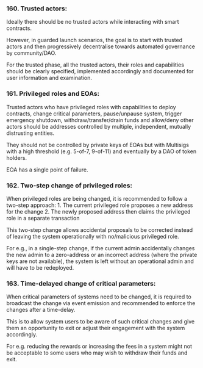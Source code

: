 ### 160. Trusted actors:

Ideally there should be no trusted actors while interacting with smart contracts.

However, in guarded launch scenarios, the goal is to start with trusted actors and then progressively decentralise towards automated governance by community/DAO.

For the trusted phase, all the trusted actors, their roles and capabilities should be clearly specified, implemented accordingly and documented for user information and examination.

### 161. Privileged roles and EOAs:

Trusted actors who have privileged roles with capabilities to deploy contracts, change critical parameters, pause/unpause system, trigger emergency shutdown, withdraw/transfer/drain funds and allow/deny other actors should be addresses controlled by multiple, independent, mutually distrusting entities.

They should not be controlled by private keys of EOAs but with Multisigs with a high threshold (e.g. 5-of-7, 9-of-11) and eventually by a DAO of token holders.

EOA has a single point of failure.

### 162. Two-step change of privileged roles:

When privileged roles are being changed, it is recommended to follow a two-step approach: 1. The current privileged role proposes a new address for the change
2. The newly proposed address then claims the privileged role in a separate transaction

This two-step change allows accidental proposals to be corrected instead of leaving the system operationally with no/malicious privileged role.

For e.g., in a single-step change, if the current admin accidentally changes the new admin to a zero-address or an incorrect address (where the private keys are not available), the system is left without an operational admin and will have to be redeployed.

### 163. Time-delayed change of critical parameters:

When critical parameters of systems need to be changed, it is required to broadcast the change via event emission and recommended to enforce the changes after a time-delay.

This is to allow system users to be aware of such critical changes and give them an opportunity to exit or adjust their engagement with the system accordingly.

For e.g. reducing the rewards or increasing the fees in a system might not be acceptable to some users who may wish to withdraw their funds and exit.
